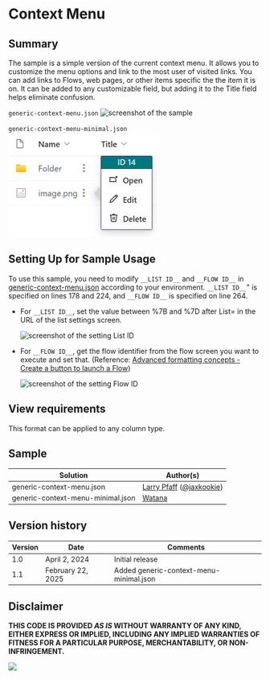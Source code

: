 # Context Menu

## Summary

The sample is a simple version of the current context menu. It allows you to customize the menu options and link to the most user of visited links. You can add links to Flows, web pages, or other items specific the the item it is on. It can be added to any customizable field, but adding it to the Title field helps eliminate confusion.

`generic-context-menu.json`
![screenshot of the sample](./assets/screenshot.png)

`generic-context-menu-minimal.json`
![screenshot of the sample](./assets/menu-minimal.png)

## Setting Up for Sample Usage

To use this sample, you need to modify `__LIST ID__` and `__FLOW ID__` in [generic-context-menu.json](./generic-context-menu.json) according to your environment. `__LIST ID__`" is specified on lines 178 and 224, and `__FLOW ID__` is specified on line 264.

- For `__LIST ID__`, set the value between %7B and %7D after List= in the URL of the list settings screen.

    ![screenshot of the setting List ID](./assets/setting-list-id.png)

- For `__FLOW ID__`, get the flow identifier from the flow screen you want to execute and set that. (Reference: [Advanced formatting concepts - Create a button to launch a Flow](https://learn.microsoft.com/sharepoint/dev/declarative-customization/formatting-advanced#create-a-button-to-launch-a-flow))

    ![screenshot of the setting Flow ID](./assets/setting-flow-id.png)

## View requirements

This format can be applied to any column type.

## Sample

Solution|Author(s)
--------|---------
generic-context-menu.json | [Larry Pfaff](https://github.com/jaxkookie) ([@jaxkookie](https://twitter.com/jaxkookie))
generic-context-menu-minimal.json | [Watana](https://github.com/watana2)

## Version history

Version |Date          |Comments
--------|--------------|--------------------------------
1.0     |April 2, 2024 |Initial release
1.1     |February 22, 2025 |Added generic-context-menu-minimal.json

## Disclaimer

**THIS CODE IS PROVIDED *AS IS* WITHOUT WARRANTY OF ANY KIND, EITHER EXPRESS OR IMPLIED, INCLUDING ANY IMPLIED WARRANTIES OF FITNESS FOR A PARTICULAR PURPOSE, MERCHANTABILITY, OR NON-INFRINGEMENT.**

<img src="https://pnptelemetry.azurewebsites.net/list-formatting/column-samples/generic-context-menu" />
